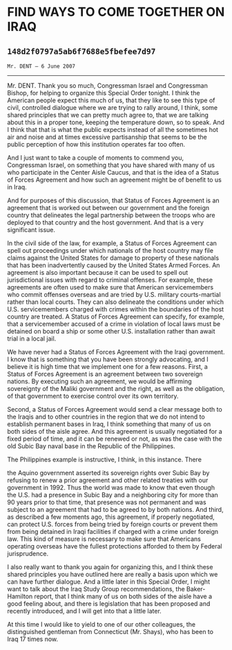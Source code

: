 # FIND WAYS TO COME TOGETHER ON IRAQ
## `148d2f0797a5ab6f7688e5fbefee7d97`
`Mr. DENT — 6 June 2007`

---


Mr. DENT. Thank you so much, Congressman Israel and Congressman 
Bishop, for helping to organize this Special Order tonight. I think the 
American people expect this much of us, that they like to see this type 
of civil, controlled dialogue where we are trying to rally around, I 
think, some shared principles that we can pretty much agree to, that we 
are talking about this in a proper tone, keeping the temperature down, 
so to speak. And I think that that is what the public expects instead 
of all the sometimes hot air and noise and at times excessive 
partisanship that seems to be the public perception of how this 
institution operates far too often.

And I just want to take a couple of moments to commend you, 
Congressman Israel, on something that you have shared with many of us 
who participate in the Center Aisle Caucus, and that is the idea of a 
Status of Forces Agreement and how such an agreement might be of 
benefit to us in Iraq.

And for purposes of this discussion, that Status of Forces Agreement 
is an agreement that is worked out between our government and the 
foreign country that delineates the legal partnership between the 
troops who are deployed to that country and the host government. And 
that is a very significant issue.

In the civil side of the law, for example, a Status of Forces 
Agreement can spell out proceedings under which nationals of the host 
country may file claims against the United States for damage to 
property of these nationals that has been inadvertently caused by the 
United States Armed Forces. An agreement is also important because it 
can be used to spell out jurisdictional issues with regard to criminal 
offenses. For example, these agreements are often used to make sure 
that American servicemembers who commit offenses overseas and are tried 
by U.S. military courts-martial rather than local courts. They can also 
delineate the conditions under which U.S. servicemembers charged with 
crimes within the boundaries of the host country are treated. A Status 
of Forces Agreement can specify, for example, that a servicemember 
accused of a crime in violation of local laws must be detained on board 
a ship or some other U.S. installation rather than await trial in a 
local jail.

We have never had a Status of Forces Agreement with the Iraqi 
government. I know that is something that you have been strongly 
advocating, and I believe it is high time that we implement one for a 
few reasons. First, a Status of Forces Agreement is an agreement 
between two sovereign nations. By executing such an agreement, we would 
be affirming sovereignty of the Maliki government and the right, as 
well as the obligation, of that government to exercise control over its 
own territory.

Second, a Status of Forces Agreement would send a clear message both 
to the Iraqis and to other countries in the region that we do not 
intend to establish permanent bases in Iraq, I think something that 
many of us on both sides of the aisle agree. And this agreement is 
usually negotiated for a fixed period of time, and it can be renewed or 
not, as was the case with the old Subic Bay naval base in the Republic 
of the Philippines.

The Philippines example is instructive, I think, in this instance. 
There


the Aquino government asserted its sovereign rights over Subic Bay by 
refusing to renew a prior agreement and other related treaties with our 
government in 1992. Thus the world was made to know that even though 
the U.S. had a presence in Subic Bay and a neighboring city for more 
than 90 years prior to that time, that presence was not permanent and 
was subject to an agreement that had to be agreed to by both 
nations. And third, as described a few moments ago, this agreement, if 
properly negotiated, can protect U.S. forces from being tried by 
foreign courts or prevent them from being detained in Iraqi facilities 
if charged with a crime under foreign law. This kind of measure is 
necessary to make sure that Americans operating overseas have the 
fullest protections afforded to them by Federal jurisprudence.


I also really want to thank you again for organizing this, and I 
think these shared principles you have outlined here are really a basis 
upon which we can have further dialogue. And a little later in this 
Special Order, I might want to talk about the Iraq Study Group 
recommendations, the Baker-Hamilton report, that I think many of us on 
both sides of the aisle have a good feeling about, and there is 
legislation that has been proposed and recently introduced, and I will 
get into that a little later.

At this time I would like to yield to one of our other colleagues, 
the distinguished gentleman from Connecticut (Mr. Shays), who has been 
to Iraq 17 times now.